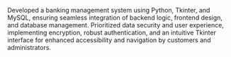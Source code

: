    Developed a banking management system using Python, Tkinter,
and MySQL, ensuring seamless integration of backend logic,
frontend design, and database management.
   Prioritized data security and user experience, implementing
encryption, robust authentication, and an intuitive Tkinter
interface for enhanced accessibility and navigation by customers
and administrators.
